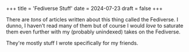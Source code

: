 +++
title = 'Fediverse Stuff'
date = 2024-07-23
draft = false
+++

There are *tons* of articles written about this thing called the Fediverse. I dunno, I haven't read many of them but of course I would *love* to saturate them even further with my (probably unindexed) takes on the Fediverse.

They're mostly stuff I wrote specifically for my friends.
